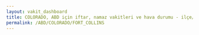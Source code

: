 ```yaml
---
layout: vakit_dashboard
title: COLORADO, ABD için iftar, namaz vakitleri ve hava durumu - ilçe/eyalet seç
permalink: /ABD/COLORADO/FORT_COLLINS
---
```


<script type="text/javascript">
  var GLOBAL_COUNTRY = 'ABD';
  var GLOBAL_CITY = 'COLORADO';
  var GLOBAL_STATE = 'FORT_COLLINS';
  var lat = 72;
  var lon = 21;
</script>

